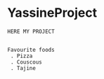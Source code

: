 # YassineProject
    
    
    HERE MY PROJECT 
    
    
	Favourite foods
	 . Pizza
	 . Couscous 
	 . Tajine
	 
	 
	

    
